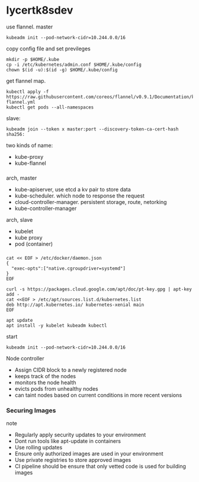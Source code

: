 # lycertk8sdev
use flannel. master
```
kubeadm init --pod-network-cidr=10.244.0.0/16
```
copy config file and set previleges
```
mkdir -p $HOME/.kube
cp -i /etc/kubernetes/admin.conf $HOME/.kube/config
chown $(id -u):$(id -g) $HOME/.kube/config
```
get flannel map.
```
kubectl apply -f https://raw.githubusercontent.com/coreos/flannel/v0.9.1/Documentation/kube-flannel.yml
kubectl get pods --all-namespaces
```
slave:
```
kubeadm join --token x master:port --discovery-token-ca-cert-hash sha256:
```
two kinds of name:
- kube-proxy
- kube-flannel

###
arch, master
- kube-apiserver, use etcd a kv pair to store data
- kube-scheduler. which node to response the request
- cloud-controller-manager. persistent storage, route, netorking
- kube-controller-manager

arch, slave
- kubelet
- kube proxy
- pod (container)

### 
```
cat << EOF > /etc/docker/daemon.json
{
  "exec-opts":["native.cgroupdriver=systemd"]
}
EOF
```
```
curl -s https://packages.cloud.google.com/apt/doc/pt-key.gpg | apt-key add -
cat <<EOF > /etc/apt/sources.list.d/kubernetes.list
deb http://apt.kubernetes.io/ kubernetes-xenial main
EOF
```
```
apt update
apt install -y kubelet kubeadm kubectl
```

start
```
kubeadm init --pod-network-cidr=10.244.0.0/16
```


Node controller
- Assign CIDR block to a newly registered node
- keeps track of the nodes
- monitors the node health
- evicts pods from unhealthy nodes
- can taint nodes based on current conditions in more recent versions











### Securing Images
note
- Regularly apply security updates to your environment
- Dont run tools like apt-update in containers
- Use rolling updates
- Ensure only authorized images are used in your environment
- Use private registries to store approved images
- CI pipeline should be ensure that only vetted code is used for building images

